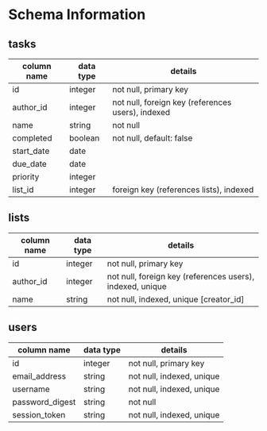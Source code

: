 # Schema Information

## tasks
column name        | data type | details
-------------------|-----------|-----------------------
id                 | integer   | not null, primary key
author_id          | integer   | not null, foreign key (references users), indexed
name               | string    | not null
completed          | boolean   | not null, default: false
start_date         | date      |
due_date           | date      |
priority           | integer   |
list_id            | integer   | foreign key (references lists), indexed

## lists
column name | data type | details
------------|-----------|-----------------------
id          | integer   | not null, primary key
author_id   | integer   | not null, foreign key (references users), indexed, unique
name        | string    | not null, indexed, unique [creator_id]


## users
column name     | data type | details
----------------|-----------|-----------------------
id              | integer   | not null, primary key
email_address   | string    | not null, indexed, unique
username        | string    | not null, indexed, unique
password_digest | string    | not null
session_token   | string    | not null, indexed, unique
